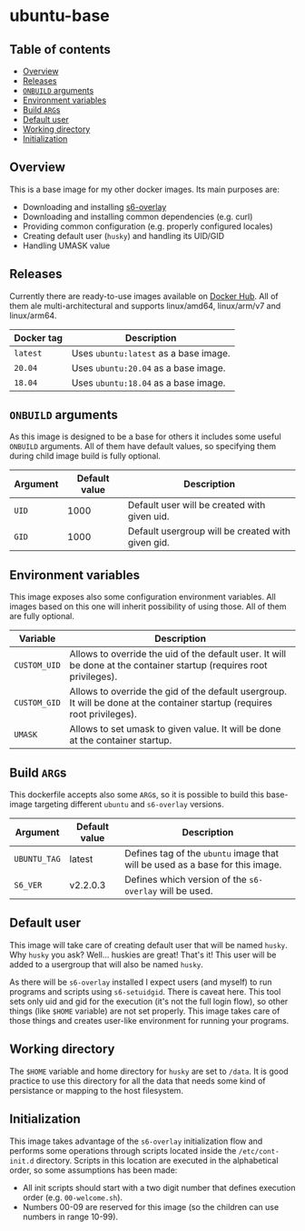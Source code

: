 # ubuntu-base

## Table of contents
* [Overview](#overview)
* [Releases](#releases)
* [`ONBUILD` arguments](#onbuild-arguments)
* [Environment variables](#environment-variables)
* [Build `ARG`s](#build-args)
* [Default user](#default-user)
* [Working directory](#working-directory)
* [Initialization](#initialization)

## Overview
This is a base image for my other docker images. Its main purposes are:
* Downloading and installing [s6-overlay](https://github.com/just-containers/s6-overlay)
* Downloading and installing common dependencies (e.g. curl)
* Providing common configuration (e.g. properly configured locales)
* Creating default user (`husky`) and handling its UID/GID
* Handling UMASK value

## Releases
Currently there are ready-to-use images available on [Docker Hub](https://hub.docker.com/repository/docker/mowerr/ubuntu-base). All of them ale multi-architectural and supports linux/amd64, linux/arm/v7 and linux/arm64.

| Docker tag      | Description
| ---             | ---
| `latest`        | Uses `ubuntu:latest` as a base image.
| `20.04`         | Uses `ubuntu:20.04` as a base image.
| `18.04`         | Uses `ubuntu:18.04` as a base image.

## `ONBUILD` arguments
As this image is designed to be a base for others it includes some useful `ONBUILD` arguments. All of them have default values, so specifying them during child image build is fully optional.

| Argument    | Default value     | Description
| ---         | ---               | ---
| `UID`       | 1000              | Default user will be created with given uid.
| `GID`       | 1000              | Default usergroup will be created with given gid.

## Environment variables
This image exposes also some configuration environment variables. All images based on this one will inherit possibility of using those. All of them are fully optional.

| Variable      | Description
| ---           | ---
| `CUSTOM_UID`  | Allows to override the uid of the default user. It will be done at the container startup (requires root privileges).
| `CUSTOM_GID`  | Allows to override the gid of the default usergroup. It will be done at the container startup (requires root privileges).
| `UMASK`       | Allows to set umask to given value. It will be done at the container startup.

## Build `ARG`s
This dockerfile accepts also some `ARG`s, so it is possible to build this base-image targeting different `ubuntu` and `s6-overlay` versions.

| Argument    | Default value     | Description
| ---         | ---               | ---
| `UBUNTU_TAG`| latest            | Defines tag of the `ubuntu` image that will be used as a base for this image.
| `S6_VER`    | v2.2.0.3          | Defines which version of the `s6-overlay` will be used.

## Default user
This image will take care of creating default user that will be named `husky`. Why `husky` you ask? Well... huskies are great! That's it! This user will be added to a usergroup that will also be named `husky`.

As there will be `s6-overlay` installed I expect users (and myself) to run programs and scripts using `s6-setuidgid`. There is caveat here. This tool sets only uid and gid for the execution (it's not the full login flow), so other things (like `$HOME` variable) are not set properly. This image takes care of those things and creates user-like environment for running your programs.

## Working directory
The `$HOME` variable and home directory for `husky` are set to `/data`. It is good practice to use this directory for all the data that needs some kind of persistance or mapping to the host filesystem.

## Initialization
This image takes advantage of the `s6-overlay` initialization flow and performs some operations through scripts located inside the `/etc/cont-init.d` directory. Scripts in this location are executed in the alphabetical order, so some assumptions has been made:
* All init scripts should start with a two digit number that defines execution order (e.g. `00-welcome.sh`).
* Numbers 00-09 are reserved for this image (so the children can use numbers in range 10-99).